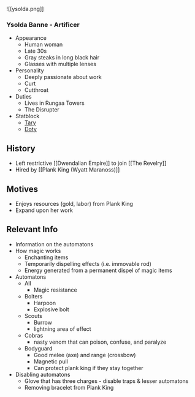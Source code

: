 
![[ysolda.png]]
### Ysolda Banne - Artificer
* Appearance
	* Human woman
	* Late 30s
	* Gray steaks in long black hair
	* Glasses with multiple lenses
* Personality
	* Deeply passionate about work 
	* Curt
	* Cutthroat
* Duties
	* Lives in Rungaa Towers
	* The Disrupter
* Statblock
	* [Tary](https://www.dndbeyond.com/monsters/3768364-taryon-darrington)
	* [Doty](https://www.dndbeyond.com/monsters/3768341-doty-x)

## History
* Left restrictive [[Dwendalian Empire]] to join [[The Revelry]] 
* Hired by [[Plank King (Wyatt Maranoss)]]

## Motives
* Enjoys resources (gold, labor) from Plank King
* Expand upon her work

## Relevant Info

* Information on the automatons
* How magic works
	* Enchanting items
	* Temporarily dispelling effects (i.e. immovable rod)
	* Energy generated from a permanent dispel of magic items
* Automatons
	* All
		* Magic resistance
	* Bolters
		* Harpoon
		* Explosive bolt
	* Scouts
		* Burrow
		* lightning area of effect
	* Cobras
		* nasty venom that can poison, confuse, and paralyze
	* Bodyguard
		* Good melee (axe) and range (crossbow)
		* Magnetic pull
		* Can protect plank king if they stay together
* Disabling automatons
	* Glove that has three charges - disable traps & lesser automatons
	* Removing bracelet from Plank King

